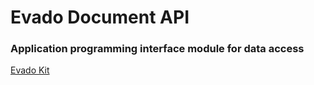 # Evado Document API

### Application programming interface module for data access

[Evado Kit](https://github.com/mkhorin/evado)